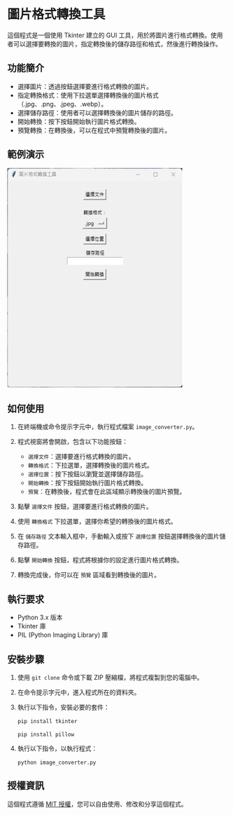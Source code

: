 # 圖片格式轉換工具

這個程式是一個使用 Tkinter 建立的 GUI 工具，用於將圖片進行格式轉換。使用者可以選擇要轉換的圖片，指定轉換後的儲存路徑和格式，然後進行轉換操作。

## 功能簡介

- 選擇圖片：透過按鈕選擇要進行格式轉換的圖片。
- 指定轉換格式：使用下拉選單選擇轉換後的圖片格式（.jpg、.png、.jpeg、.webp）。
- 選擇儲存路徑：使用者可以選擇轉換後的圖片儲存的路徑。
- 開始轉換：按下按鈕開始執行圖片格式轉換。
- 預覽轉換：在轉換後，可以在程式中預覽轉換後的圖片。

## 範例演示

<img src="pic/image.png" width="400" height="500">

## 如何使用

1. 在終端機或命令提示字元中，執行程式檔案 `image_converter.py`。

2. 程式視窗將會開啟，包含以下功能按鈕：
   - `選擇文件`：選擇要進行格式轉換的圖片。
   - `轉換格式`：下拉選單，選擇轉換後的圖片格式。
   - `選擇位置`：按下按鈕以瀏覽並選擇儲存路徑。
   - `開始轉換`：按下按鈕開始執行圖片格式轉換。
   - `預覽`：在轉換後，程式會在此區域顯示轉換後的圖片預覽。

3. 點擊 `選擇文件` 按鈕，選擇要進行格式轉換的圖片。

4. 使用 `轉換格式` 下拉選單，選擇你希望的轉換後的圖片格式。

5. 在 `儲存路徑` 文本輸入框中，手動輸入或按下 `選擇位置` 按鈕選擇轉換後的圖片儲存路徑。

6. 點擊 `開始轉換` 按鈕，程式將根據你的設定進行圖片格式轉換。

7. 轉換完成後，你可以在 `預覽` 區域看到轉換後的圖片。

## 執行要求

- Python 3.x 版本
- Tkinter 庫
- PIL (Python Imaging Library) 庫

## 安裝步驟

1. 使用 `git clone` 命令或下載 ZIP 壓縮檔，將程式複製到您的電腦中。

2. 在命令提示字元中，進入程式所在的資料夾。

3. 執行以下指令，安裝必要的套件：
    ```
    pip install tkinter
    ```

    ```
    pip install pillow
    ```

4. 執行以下指令，以執行程式：
    ```
    python image_converter.py
    ```

## 授權資訊

這個程式遵循 [MIT 授權](LICENSE.txt)，您可以自由使用、修改和分享這個程式。
